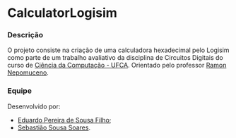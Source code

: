 # CalculatorLogisim

### Descrição
O projeto consiste na criação de uma calculadora hexadecimal pelo Logisim como parte de um trabalho avaliativo da disciplina de Circuitos Digitais do curso de [Ciência da Computação - UFCA](https://www.ufca.edu.br/cursos/graduacao/ciencia-da-computacao/). Orientado pelo professor [Ramon Nepomuceno](https://sig.ufca.edu.br/sigaa/public/docente/portal.jsf?siape=1238659).

### Equipe
Desenvolvido por:
- [Eduardo Pereira de Sousa Filho](https://github.com/SebastiaoSoares/CalculatorLogisim);
- [Sebastião Sousa Soares](https://github.com/SebastiaoSoares/).
